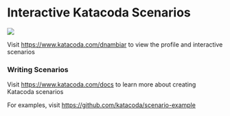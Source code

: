 # Interactive Katacoda Scenarios

[![](http://shields.katacoda.com/katacoda/dnambiar/count.svg)](https://www.katacoda.com/dnambiar "Get your profile on Katacoda.com")

Visit https://www.katacoda.com/dnambiar to view the profile and interactive scenarios

### Writing Scenarios
Visit https://www.katacoda.com/docs to learn more about creating Katacoda scenarios

For examples, visit https://github.com/katacoda/scenario-example
